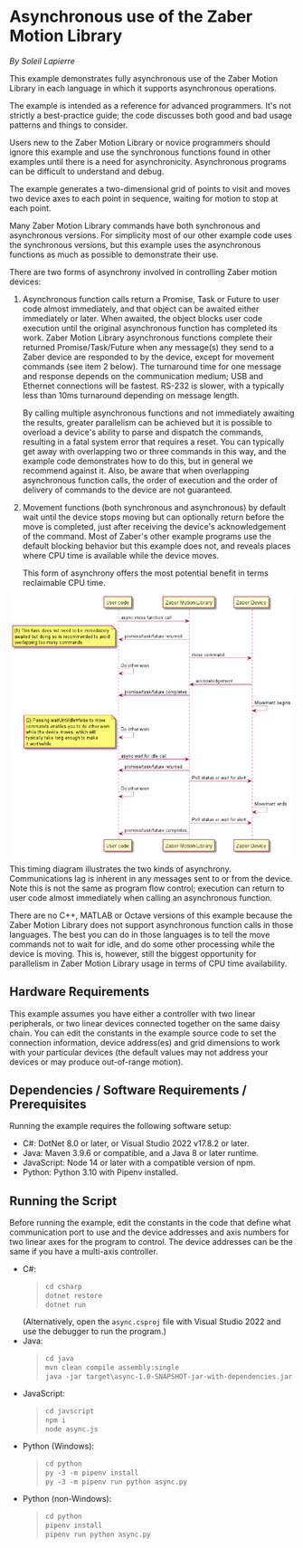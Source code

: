 # Asynchronous use of the Zaber Motion Library

*By Soleil Lapierre*

This example demonstrates fully asynchronous use of the Zaber Motion Library in each language in which
it supports asynchronous operations.

The example is intended as a reference for advanced programmers. It's not strictly a best-practice guide;
the code discusses both good and bad usage patterns and things to consider.

Users new to the Zaber Motion Library or novice programmers should ignore this example and use the synchronous functions
found in other examples until there is a need for asynchronicity. Asynchronous programs can
be difficult to understand and debug.

The example generates a two-dimensional grid of points to visit and moves two
device axes to each point in sequence, waiting for motion to stop at each point.

Many Zaber Motion Library commands have both synchronous and asynchronous versions. For simplicity
most of our other example code uses the synchronous versions, but this example uses the asynchronous
functions as much as possible to demonstrate their use.

There are two forms of asynchrony involved in controlling Zaber motion devices:
1. Asynchronous function calls return a Promise, Task or Future to user code almost immediately,
   and that object can be awaited either immediately or later. When awaited, the object blocks user code
   execution until the original asynchronous function has completed its work. Zaber Motion Library
   asynchronous functions complete their returned Promise/Task/Future when any message(s) they send to
   a Zaber device are responded to by the device, except for movement commands (see item 2 below).
   The turnaround time for one message and response depends on the communication medium; USB and
   Ethernet connections will be fastest. RS-232 is slower, with a typically less than 10ms turnaround
   depending on message length.

   By calling multiple asynchronous functions and not immediately awaiting the results, greater parallelism
   can be achieved but it is possible to overload a device's ability to parse and dispatch the commands,
   resulting in a fatal system error that requires a reset. You can typically get away with overlapping
   two or three commands in this way, and the example code demonstrates how to do this, but in general
   we recommend against it. Also, be aware that when overlapping asynchronous function calls, the order
   of execution and the order of delivery of commands to the device are not guaranteed.

2. Movement functions (both synchronous and asynchronous) by default wait until the device stops moving
   but can optionally return before the move is completed, just after receiving the device's
   acknowledgement of the command. Most of Zaber's other example programs use the default blocking behavior
   but this example does not, and reveals places where CPU time is available while the device moves.

   This form of asynchrony offers the most potential benefit in terms reclaimable CPU time.

![timing.png](img/timing.png)

This timing diagram illustrates the two kinds of asynchrony. Communications lag is inherent in any messages
sent to or from the device. Note this is not the same as program flow control; execution can return to
user code almost immediately when calling an asynchronous function.


There are no C++, MATLAB or Octave versions of this example because the Zaber Motion Library does not support asynchronous
function calls in those languages. The best you can do in those languages is to tell the move commands not to wait for idle,
and do some other processing while the device is moving. This is, however, still the biggest opportunity for parallelism
in Zaber Motion Library usage in terms of CPU time availability.


## Hardware Requirements

This example assumes you have either a controller with two linear peripherals, or two linear devices
connected together on the same daisy chain. You can edit the constants in the example source code to set
the connection information, device address(es) and grid dimensions to work with your particular devices (the
default values may not address your devices or may produce out-of-range motion).


## Dependencies / Software Requirements / Prerequisites

Running the example requires the following software setup:
* C#: DotNet 8.0 or later, or Visual Studio 2022 v17.8.2 or later.
* Java: Maven 3.9.6 or compatible, and a Java 8 or later runtime.
* JavaScript: Node 14 or later with a compatible version of npm.
* Python: Python 3.10 with Pipenv installed.


## Running the Script

Before running the example, edit the constants in the code that define what communication port to use
and the device addresses and axis numbers for two linear axes for the program to control.
The device addresses can be the same if you have a multi-axis controller.

* C#:
  > ```
  > cd csharp
  > dotnet restore
  > dotnet run
  > ```
  (Alternatively, open the `async.csproj` file with Visual Studio 2022 and use the debugger to run the program.)
* Java:
  > ```
  > cd java
  > mvn clean compile assembly:single
  > java -jar target\async-1.0-SNAPSHOT-jar-with-dependencies.jar
  > ```
* JavaScript:
  > ```
  > cd javscript
  > npm i
  > node async.js
  > ```
* Python (Windows):
  > ```
  > cd python
  > py -3 -m pipenv install
  > py -3 -m pipenv run python async.py
  > ```
* Python (non-Windows):
  > ```
  > cd python
  > pipenv install
  > pipenv run python async.py
  > ```
